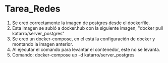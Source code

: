 # Tarea_Redes

1. Se creó correctamente la imagen de postgres desde el dockerfile.
2. Esta imagen se subió a docker.hub con la siguiente imagen, "docker pull katarro/server_postgres"
3. Se creó un docker-compose, en el está la configuración de docker y montando la imagen anterior.
4. Al ejecutar el comando para levantar el contenedor, este no se levanta.
5. Comando: docker-compose up -d katarro/server_postgres
